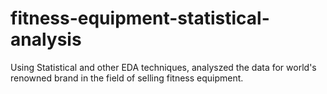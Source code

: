 # fitness-equipment-statistical-analysis
Using Statistical and other EDA techniques, analyszed the data for world's renowned brand in the field of selling fitness equipment.
